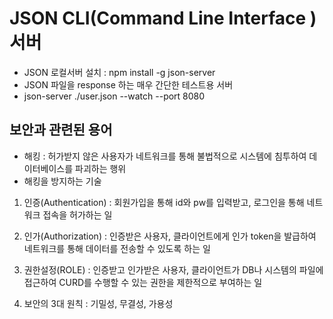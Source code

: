 # JSON CLI(Command Line Interface ) 서버

- JSON 로컬서버 설치 : npm install -g json-server
- JSON 파일을 response 하는 매우 간단한 테스트용 서버
- json-server ./user.json --watch --port 8080

## 보안과 관련된 용어

- 해킹 : 허가받지 않은 사용자가 네트워크를 통해 불법적으로 시스템에 침투하여 데이터베이스를 파괴하는 행위
- 해킹을 방지하는 기술

1. 인증(Authentication) : 회원가입을 통해 id와 pw를 입력받고, 로그인을 통해 네트워크 접속을 허가하는 일
2. 인가(Authorization) : 인증받은 사용자, 클라이언트에게 인가 token을 발급하여 네트워크를 통해 데이터를 전송할 수 있도록 하는 일
3. 권한설정(ROLE) : 인증받고 인가받은 사용자, 클라이언트가 DB나 시스템의 파일에 접근하여 CURD를 수행할 수 있는 권한을 제한적으로 부여하는 일

4. 보안의 3대 원칙 : 기밀성, 무결성, 가용성
